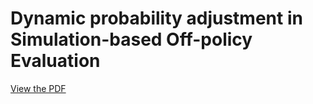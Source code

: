 # Dynamic probability adjustment in Simulation-based Off-policy Evaluation
[View the PDF](NLP_PROJECT_PAPER.pdf)


